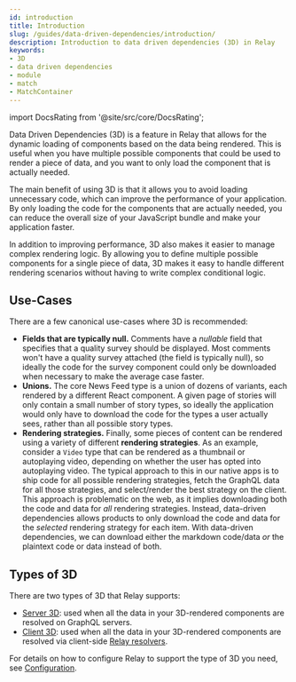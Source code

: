 ```yaml
---
id: introduction
title: Introduction
slug: /guides/data-driven-dependencies/introduction/
description: Introduction to data driven dependencies (3D) in Relay
keywords:
- 3D
- data driven dependencies
- module
- match
- MatchContainer
---
```

import DocsRating from '@site/src/core/DocsRating';

Data Driven Dependencies (3D) is a feature in Relay that allows for the dynamic loading of components based on the data being rendered. This is useful when you have multiple possible components that could be used to render a piece of data, and you want to only load the component that is actually needed.

The main benefit of using 3D is that it allows you to avoid loading unnecessary code, which can improve the performance of your application. By only loading the code for the components that are actually needed, you can reduce the overall size of your JavaScript bundle and make your application faster.

In addition to improving performance, 3D also makes it easier to manage complex rendering logic. By allowing you to define multiple possible components for a single piece of data, 3D makes it easy to handle different rendering scenarios without having to write complex conditional logic.

## Use-Cases

There are a few canonical use-cases where 3D is recommended:

* **Fields that are typically null.** Comments have a *nullable* field that specifies that a quality survey should be displayed. Most comments won't have a quality survey attached (the field is typically null), so ideally the code for the survey component could only be downloaded when necessary to make the average case faster.
* **Unions.** The core News Feed type is a union of dozens of variants, each rendered by a different React component. A given page of stories will only contain a small number of story types, so ideally the application would only have to download the code for the types a user actually sees, rather than all possible story types.
* **Rendering strategies.** Finally, some pieces of content can be rendered using a variety of different **rendering strategies**. As an example, consider a `Video` type that can be rendered as a thumbnail or autoplaying video, depending on whether the user has opted into autoplaying video. The typical approach to this in our native apps is to ship code for all possible rendering strategies, fetch the GraphQL data for all those strategies, and select/render the best strategy on the client. This approach is problematic on the web, as it implies downloading both the code and data for *all* rendering strategies. Instead, data-driven dependencies allows products to only download the code and data for the *selected* rendering strategy for each item. With data-driven dependencies, we can download either the markdown code/data *or* the plaintext code or data instead of both.

## Types of 3D

There are two types of 3D that Relay supports:
- [Server 3D](../server-3d/): used when all the data in your 3D-rendered components are resolved on GraphQL servers.
- [Client 3D](../client-3d/): used when all the data in your 3D-rendered components are resolved via client-side [Relay resolvers](../../relay-resolvers/introduction/).

For details on how to configure Relay to support the type of 3D you need, see [Configuration](../configuration).

<DocsRating />
